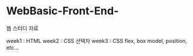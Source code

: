 ﻿# WebBasic-Front-End-
웹 스터디 자료

week1 : HTML 
week2 : CSS 선택자
week3 : CSS flex, box model, position, etc...
